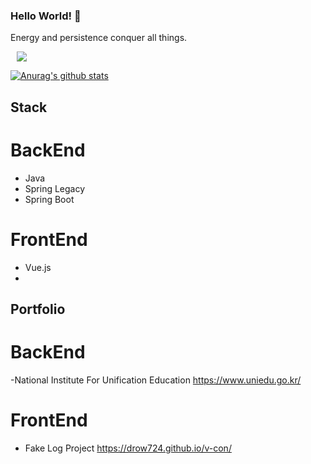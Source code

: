 ### Hello World! 👋

Energy and persistence conquer all things. 

<a href="https://drow724.tistory.com/">
    <img 
        src="http://img.shields.io/badge/-Tech%20Blog-655ced?style=flat&logo=github&link=https://drow724.github.io/Blog/"
        style="height : auto; margin-left : 10px; margin-right : 10px;"/>
</a>

[![Anurag's github stats](https://github-readme-stats.vercel.app/api?username=drow724)](https://github.com/anuraghazra/github-readme-stats)

## Stack

# BackEnd
- Java
- Spring Legacy
- Spring Boot

# FrontEnd
- Vue.js
- 
## Portfolio

# BackEnd
-National Institute For Unification Education
https://www.uniedu.go.kr/

# FrontEnd
- Fake Log Project
https://drow724.github.io/v-con/

<!--
**drow724/drow724** is a ✨ _special_ ✨ repository because its `README.md` (this file) appears on your GitHub profile.

Here are some ideas to get you started:

- 🔭 I’m currently working on ...
- 🌱 I’m currently learning ...
- 👯 I’m looking to collaborate on ...
- 🤔 I’m looking for help with ...
- 💬 Ask me about ...
- 📫 How to reach me: ...
- 😄 Pronouns: ...
- ⚡ Fun fact: ...
-->
